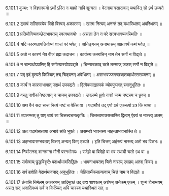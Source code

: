 6.101.1
कुम्भः:
न विज्ञानमयो ऽर्थो ऽस्ति न बाह्यो नापि शून्यता ।
वेदनामात्रसारत्वाद् यथावित् सो ऽर्थ उच्यते ॥


6.101.2
द्रवत्वं सलिलस्येव विदो वित्त्वम् अकारणम् ।
खात्म नित्यम् अनन्तं तद् यथास्थितम् अवस्थितम् ॥


6.101.3
प्रतियोगिव्यवच्छेदाभावतस् स्वत्वभावयोः ।
असत्ता तेन न परे सत्त्वभावव्यवस्थितिः ॥


6.101.4
यदि कारणतापत्तियोग्यं शान्तं परं भवेत् ।
अनिङ्गनम् अनाभासम् अप्रतर्क्यं कथं भवेत् ॥


6.101.5
अतो न कारणं नैव बीजं ब्रह्म कदाचन ।
कार्यस्य कस्यचिन् नाम तेन सर्गो न विद्यते ॥


6.101.6
न चान्यथोपपत्तिर् हि सर्गस्यास्योपपद्यते ।
चिन्मात्रकाद् ऋते तस्माज् जडस् सर्गो न विद्यते ॥


6.101.7
यद् इदं दृश्यते किञ्चित् तच् चिद्घनम् अवेधितम् ।
असम्भवज्जगच्छब्दशब्दार्थरसरञ्जनम् ॥


6.101.8
कार्यं न कारणाभावात् पदार्थ उपपद्यते ।
द्वित्वैक्याद्यात्मकं व्योमपुष्पवत् स्वानुभूतितः ॥


6.101.9
वस्तु नाशैकनिष्ठत्वान् न चाजम् उपपद्यते ।
उपलम्भे ध्रुवो नाशो जन्म नष्टस्य च ध्रुवम् ॥


6.101.10
अथ वैनं सदा सन्तं नित्यं नष्टं च वेत्सि वा ।
पदार्थौघं तद् एषो ऽर्थ एकरूपो ऽत्र किं व्यथा ॥


6.101.11
उपलम्भस् तु यश् चायं सा चित्तत्त्वचमत्कृतिः ।
चित्तत्त्वमात्रसत्तास्ति द्वित्वम् ऐक्यं च नास्त्य् अलम् ॥


6.101.12
अतः पदार्थसत्ताया अभावे सति भूपते ।
असम्भवे भावनस्य नाहन्ताभावनास्ति ते ॥


6.101.13
अहम्भावासम्भवतश् चित्तम् अन्यत् किम् उच्यते ।
इति चित्तम् अहंरूपं नास्त्य् अतो भव विन्नभः ॥


6.101.14
निर्वासनश् शान्तमना मौनी परनभोमयः ।
सदेहो वा विदेहो वा भव स्थायी चलो ऽथ वा ॥


6.101.15
सर्वत्वाच् छुद्धविद्दृष्टेः पदार्थाभावसिद्धितः ।
भावनाभावतश् चित्ते नास्त्य् एवाहम् अतश् शिवम् ॥


6.101.16
सर्वं ब्रह्मेति वेदार्थभावनाद् अनुभूतितः ।
चेतितार्थैकसत्यत्वाच् चित्तं नाम न विद्यते ॥


6.101.17
तेनासि निर्मलम् अकारणम् आदिमुक्तं तद् ब्रह्म शाश्वतम् अशेषम् अनेकम् एकम् ।
शून्यं विनामयम् असत् सद् अनादिमध्यं सर्वं न किञ्चिद् अपि चास्स्व यथास्थितं सत् ॥

